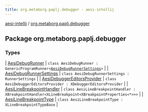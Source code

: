 ```yaml
---
title: org.metaborg.paplj.debugger - aesi-intellij
---
```


[aesi-intellij](../index.html) / [org.metaborg.paplj.debugger](.)

## Package org.metaborg.paplj.debugger

### Types

| [AesiDebugRunner](-aesi-debug-runner/index.html) | `class AesiDebugRunner : GenericProgramRunner<`[`AesiDebugRunnerSettings`](-aesi-debug-runner-settings/index.html)`>` |
| [AesiDebugRunnerSettings](-aesi-debug-runner-settings/index.html) | `class AesiDebugRunnerSettings : RunnerSettings` |
| [AesiDebuggerEditorsProvider](-aesi-debugger-editors-provider/index.html) | `class AesiDebuggerEditorsProvider : XDebuggerEditorsProvider` |
| [AesiLineBreakpointHandler](-aesi-line-breakpoint-handler/index.html) | `class AesiLineBreakpointHandler : XBreakpointHandler<XLineBreakpoint<XBreakpointProperties<*>>>` |
| [AesiLineBreakpointType](-aesi-line-breakpoint-type/index.html) | `class AesiLineBreakpointType : XLineBreakpointTypeBase` |

